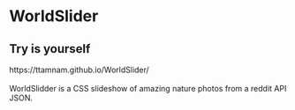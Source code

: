 # WorldSlider

<h2> Try is yourself </h2>
https://ttamnam.github.io/WorldSlider/
<br>
<br>
WorldSlidder is a CSS slideshow of amazing nature photos from a reddit API JSON.
